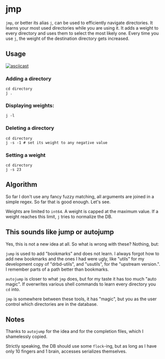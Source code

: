 # jmp
`jmp`, or better its alias `j`, can be used to efficiently navigate directories. It learns your most used
directories while you are using it. It adds a weight to every directory and uses them to select the most
likely one. Every time you use `j`, the weight of the destination directory gets increased.

## Usage
[![asciicast](https://asciinema.org/a/Kgn1Sr0RPmKdmNiEtwdPEKiYS.png)](https://asciinema.org/a/Kgn1Sr0RPmKdmNiEtwdPEKiYS)

### Adding a directory
```
cd directory
j .
```

### Displaying weights:
`j -l`

### Deleting a directory
```
cd directory
j -s -1 # set its weight to any negative value
```

### Setting a weight
```
cd directory
j -s 23
```

## Algorithm
So far I don't use any fancy fuzzy matching, all arguments are joined in a simple regex. So far that is good
enough. Let's see.

Weights are limited to `int64`. A weight is capped at the maximum value. If a weight reaches this limit, `j`
tries to normalize the DB.

## This sounds like jump or autojump
Yes, this is not a new idea at all. So what is wrong with these? Nothing, but:

`jump` is used to add "bookmarks" and does not learn. I always forgot how to add new bookmarks and the ones I
had were ugly, like "utils" for my development copy of "drbd-utils", and "usutils", for the "upstream
version.". I remember parts of a path better than bookmarks.

`autojump` is closer to what `jmp` does, but for my taste it has too much "auto magic". If overwrites various
shell commands to learn every directory you `cd` into.

`jmp` is somewhere between these tools, it has "magic", but you as the user control which directories are in
the database.

## Notes
Thanks to `autojump` for the idea and for the completion files, which I shamelessly copied.

Strictly speaking, the DB should use some `flock`-ing, but as long as I have only 10 fingers and 1 brain,
accesses serializes themselves.
